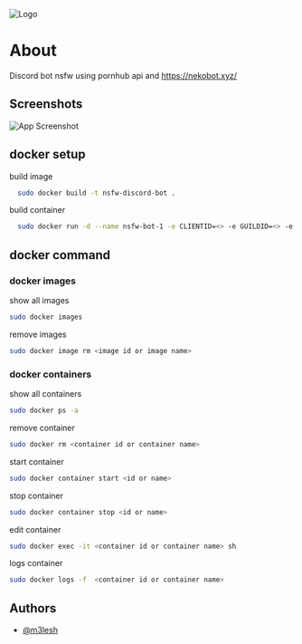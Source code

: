 ![Logo](https://i.imgur.com/TfrLA1z.png)
# About

Discord bot nsfw using pornhub api and https://nekobot.xyz/

## Screenshots

![App Screenshot](https://i.imgur.com/FjFi8wK.png)

## docker setup

build image

```bash
  sudo docker build -t nsfw-discord-bot .
```

build container

```bash
  sudo docker run -d --name nsfw-bot-1 -e CLIENTID=<> -e GUILDID=<> -e TOKEN=<> -e channel_id=<> -e roleid=<> nsfw-discord-bot
```


## docker command

### docker images

show all images

```bash
sudo docker images
```

remove images


```bash
sudo docker image rm <image id or image name>
```

### docker containers

show all containers

```bash
sudo docker ps -a
```

remove container

```bash
sudo docker rm <container id or container name>
```

start container

```bash
sudo docker container start <id or name>
```
stop container

```bash
sudo docker container stop <id or name>
```
edit container

```bash
sudo docker exec -it <container id or container name> sh
```
logs container


```bash
sudo docker logs -f  <container id or container name>
```

## Authors

- [@m3lesh](https://github.com/m3lesh)
